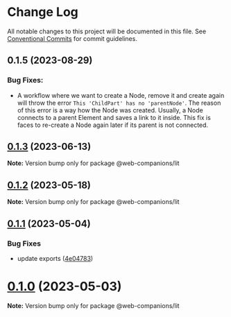 # Change Log

All notable changes to this project will be documented in this file.
See [Conventional Commits](https://conventionalcommits.org) for commit guidelines.

## 0.1.5 (2023-08-29)

### Bug Fixes:
- A workflow where we want to create a Node, remove it and create again will throw the error `This 'ChildPart' has no 'parentNode'`. The reason of this error is a way how the Node was created. Usually, a Node connects to a parent Element and saves a link to it inside. This fix is faces to re-create a Node again later if its parent is not connected.


## [0.1.3](https://github.com/sumbad/web-companions/compare/@web-companions/lit@0.1.2...@web-companions/lit@0.1.3) (2023-06-13)

**Note:** Version bump only for package @web-companions/lit





## [0.1.2](https://github.com/sumbad/web-companions/compare/@web-companions/lit@0.1.1...@web-companions/lit@0.1.2) (2023-05-18)

**Note:** Version bump only for package @web-companions/lit





## [0.1.1](https://github.com/sumbad/web-companions/compare/@web-companions/lit@0.1.0...@web-companions/lit@0.1.1) (2023-05-04)


### Bug Fixes

* update exports ([4e04783](https://github.com/sumbad/web-companions/commit/4e047836cc7d9f9a1da9303fc45bcb7079583538))





# [0.1.0](https://github.com/sumbad/web-companions/compare/@web-companions/lit@0.1.0-develop.0...@web-companions/lit@0.1.0) (2023-05-03)

**Note:** Version bump only for package @web-companions/lit

